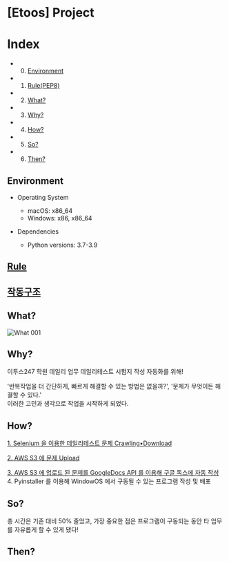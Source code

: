 # [Etoos] Project

# Index
- 0. [Environment](https://github.com/JAY-Winter/Ultimate-Python#-tenvironment-)
- 1. [Rule(PEP8)](https://github.com/JAY-Winter/Ultimate-Python#-rule-)
- 2. [What?](https://github.com/JAY-Winter/Ultimate-Python#-what-)
- 3. [Why?](https://github.com/JAY-Winter/Ultimate-Python#-why-)
- 4. [How?](https://github.com/JAY-Winter/Ultimate-Python#-how-)
- 5. [So?](https://github.com/JAY-Winter/Ultimate-Python#-so-)
- 6. [Then?](https://github.com/JAY-Winter/Ultimate-Python#-then-)


## **Environment**

- Operating System
    - macOS: x86_64
    - Windows: x86, x86_64

- Dependencies
    - Python versions: 3.7-3.9
##

##  **[Rule](https://s3.ap-northeast-2.amazonaws.com/jaywinter.github/Rule.pdf)**

##  **[작동구조](https://s3.ap-northeast-2.amazonaws.com/jaywinter.github/Def_List.pdf)**

## **What?**

![What 001](https://user-images.githubusercontent.com/81538994/145347757-b85e918a-8ea4-4deb-bb11-bdbc7e3543b2.jpeg)

## **Why?** 
이투스247 학원 데일리 업무 데일리테스트 시험지 작성 자동화를 위해!
<p>
<p>
'반복작업을 더 간단하게, 빠르게 해결할 수 있는 방법은 없을까?', '문제가 무엇이든 해결할 수 있다.' 
<br>
이러한 고민과 생각으로 작업을 시작하게 되었다. 

## **How?** 
<p>

[1. Selenium 을 이용한 데일리테스트 문제 Crawling•Download](https://velog.io/@jaythomas/ETOOS-Selenium-%EA%B3%BC-%ED%95%A8%EA%BB%98%EB%9D%BC%EB%A9%B4)
<br>

[2. AWS S3 에 문제 Upload](https://velog.io/@jaythomas/ETOOS-Selenium-AWS-%EC%9C%BC%EB%A1%9C-%EC%9D%BC-%EC%95%88%ED%95%98%EA%B8%B0-%EB%A7%88%EB%AC%B4%EB%A6%AC)
<br>

[3. AWS S3 에 업로드 된 문제를 GoogleDocs API 를 이용해 구글 독스에 자동 작성](https://velog.io/@jaythomas/Google-API-Google-Docs-API-%EB%A1%9C-%EB%AC%B8%EC%84%9C-%EC%9E%91%EC%84%B1%ED%95%98%EA%B8%B0)
<br>
4. Pyinstaller 를 이용해 WindowOS 에서 구동될 수 있는 프로그램 작성 및 배포
<p>

## **So?** 

총 시간은 기존 대비 50% 줄었고, 가장 중요한 점은 프로그램이 구동되는 동안 타 업무를 자유롭게 할 수 있게 됐다!

## **Then?** 
